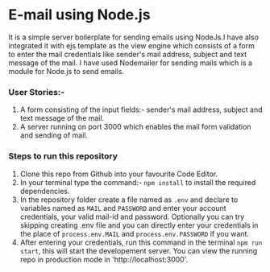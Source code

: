 # E-mail using Node.js

It is a simple server boilerplate for sending emails using NodeJs.I have also integrated it with ejs template as the view engine which consists of a form to enter the mail credentials like sender's mail address, subject and text message of the mail. 
I have used Nodemailer for sending mails which is a module for Node.js to send emails.

### User Stories:-

1. A form consisting of the input fields:- 
      sender's mail address,
      subject and text message of the mail.
2. A server running on port 3000 which enables the mail form validation and sending of mail.

### Steps to run this repository

1. Clone this repo from Github into your favourite Code Editor.
2. In your terminal type the command:- ```npm install``` to install the required dependencies.
3. In the repository folder create a file named as ```.env``` and declare to variables named as ```MAIL``` and ```PASSWORD``` and enter your account credentials, your valid mail-id and password.
   Optionally you can try skipping creating .env file and you can directly enter your credentials in the place of ```process.env.MAIL``` and ```process.env.PASSWORD``` if you want.
4. After entering your credentials, run this command in the terminal ```npm run start```, this will start the developement server.
   You can view the running repo in production mode in 'http://localhost:3000'.
